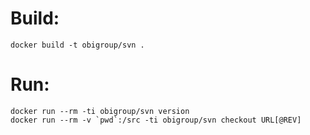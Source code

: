 # Build:
```
docker build -t obigroup/svn .
```

# Run:
```
docker run --rm -ti obigroup/svn version
docker run --rm -v `pwd`:/src -ti obigroup/svn checkout URL[@REV]
```

